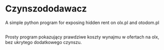 # Czynszododawacz
A simple python program for exposing hidden rent on olx.pl and otodom.pl

##
Prosty program pokazujący prawdziwe koszty wynajmu w ofertach na olx, bez ukrytego dodatkowego czynszu.
